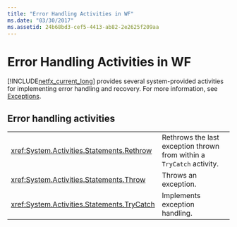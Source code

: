 ```yaml
---
title: "Error Handling Activities in WF"
ms.date: "03/30/2017"
ms.assetid: 24b68bd3-cef5-4413-ab82-2e2625f209aa
---
```

# Error Handling Activities in WF
[!INCLUDE[netfx_current_long](../../../includes/netfx-current-long-md.md)] provides several system-provided activities for implementing error handling and recovery. For more information, see [Exceptions](exceptions.md).  
  
## Error handling activities  
  
|||  
|-|-|  
|<xref:System.Activities.Statements.Rethrow>|Rethrows the last exception thrown from within a `TryCatch` activity.|  
|<xref:System.Activities.Statements.Throw>|Throws an exception.|  
|<xref:System.Activities.Statements.TryCatch>|Implements exception handling.|
